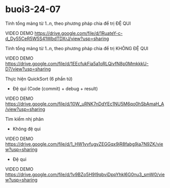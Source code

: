 # buoi3-24-07
Tính tổng mảng từ 1..n, theo phương pháp chia để trị ĐỆ QUI

VIDEO DEMO https://drive.google.com/file/d/1RuateY-c-d_Dy55CeR5W5S41WbdTDXrJ/view?usp=sharing

Tính tổng mảng từ 1..n, theo phương pháp chia để trị KHÔNG ĐỆ QUI

VIDEO DEMO https://drive.google.com/file/d/1EEcfukFia5a1oRLQivfN8p0MmkkkU-D7/view?usp=sharing

 Thực hiện QuickSort (6 phần tử)
 
- Đệ qui (Code (commit) + debug + result)

VIDEO DEMO https://drive.google.com/file/d/10W_uRNK7nDdYEc1NU5M6qo0hSbAmaH_A/view?usp=sharing

Tìm kiếm nhị phân

- Không đệ qui
 
VIDEO DEMO https://drive.google.com/file/d/1_HW1vvfugvZEGGqx9jR8fabg9ja7N9ZK/view?usp=sharing   
 
 - Đệ qui

VIDEO DEMO https://drive.google.com/file/d/1v9BZo5H9I9qbviDppYhkl6G0nu3_smW0/view?usp=sharing
